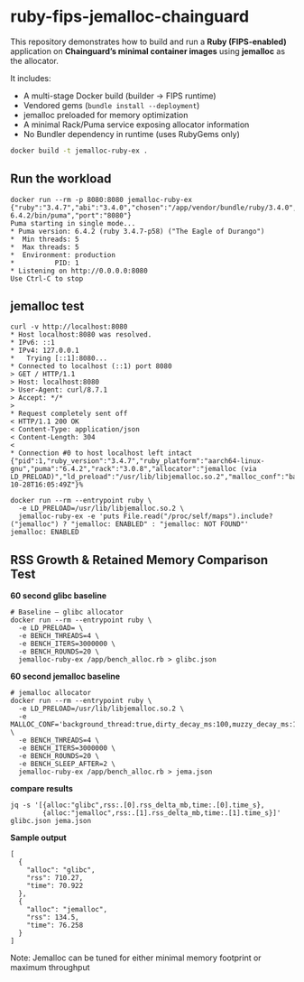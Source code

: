 # ruby-fips-jemalloc-chainguard

This repository demonstrates how to build and run a **Ruby (FIPS-enabled)** application on **Chainguard’s minimal container images** using **jemalloc** as the allocator.

It includes:
- A multi-stage Docker build (builder → FIPS runtime)
- Vendored gems (`bundle install --deployment`)
- jemalloc preloaded for memory optimization
- A minimal Rack/Puma service exposing allocator information
- No Bundler dependency in runtime (uses RubyGems only)

```bash
docker build -t jemalloc-ruby-ex .
```

## Run the workload

```
docker run --rm -p 8080:8080 jemalloc-ruby-ex
{"ruby":"3.4.7","abi":"3.4.0","chosen":"/app/vendor/bundle/ruby/3.4.0","bin":"/app/vendor/bundle/ruby/3.4.0/gems/puma-6.4.2/bin/puma","port":"8080"}
Puma starting in single mode...
* Puma version: 6.4.2 (ruby 3.4.7-p58) ("The Eagle of Durango")
*  Min threads: 5
*  Max threads: 5
*  Environment: production
*          PID: 1
* Listening on http://0.0.0.0:8080
Use Ctrl-C to stop
```

## jemalloc test

```
curl -v http://localhost:8080
* Host localhost:8080 was resolved.
* IPv6: ::1
* IPv4: 127.0.0.1
*   Trying [::1]:8080...
* Connected to localhost (::1) port 8080
> GET / HTTP/1.1
> Host: localhost:8080
> User-Agent: curl/8.7.1
> Accept: */*
>
* Request completely sent off
< HTTP/1.1 200 OK
< Content-Type: application/json
< Content-Length: 304
<
* Connection #0 to host localhost left intact
{"pid":1,"ruby_version":"3.4.7","ruby_platform":"aarch64-linux-gnu","puma":"6.4.2","rack":"3.0.8","allocator":"jemalloc (via LD_PRELOAD)","ld_preload":"/usr/lib/libjemalloc.so.2","malloc_conf":"background_thread:true,metadata_thp:auto,dirty_decay_ms:500,muzzy_decay_ms:500","time":"2025-10-28T16:05:49Z"}%
```

```
docker run --rm --entrypoint ruby \
  -e LD_PRELOAD=/usr/lib/libjemalloc.so.2 \
  jemalloc-ruby-ex -e 'puts File.read("/proc/self/maps").include?("jemalloc") ? "jemalloc: ENABLED" : "jemalloc: NOT FOUND"'
jemalloc: ENABLED
```

## RSS Growth & Retained Memory Comparison Test

**60 second glibc baseline**
```
# Baseline – glibc allocator
docker run --rm --entrypoint ruby \
  -e LD_PRELOAD= \
  -e BENCH_THREADS=4 \
  -e BENCH_ITERS=3000000 \
  -e BENCH_ROUNDS=20 \
  jemalloc-ruby-ex /app/bench_alloc.rb > glibc.json
```

**60 second jemalloc baseline**

```
# jemalloc allocator
docker run --rm --entrypoint ruby \
  -e LD_PRELOAD=/usr/lib/libjemalloc.so.2 \
  -e MALLOC_CONF='background_thread:true,dirty_decay_ms:100,muzzy_decay_ms:100,retain:false,narenas:2' \
  -e BENCH_THREADS=4 \
  -e BENCH_ITERS=3000000 \
  -e BENCH_ROUNDS=20 \
  -e BENCH_SLEEP_AFTER=2 \
  jemalloc-ruby-ex /app/bench_alloc.rb > jema.json
```

**compare results**

```
jq -s '[{alloc:"glibc",rss:.[0].rss_delta_mb,time:.[0].time_s},
        {alloc:"jemalloc",rss:.[1].rss_delta_mb,time:.[1].time_s}]' glibc.json jema.json
```

**Sample output**

```
[
  {
    "alloc": "glibc",
    "rss": 710.27,
    "time": 70.922
  },
  {
    "alloc": "jemalloc",
    "rss": 134.5,
    "time": 76.258
  }
]
```

Note: Jemalloc can be tuned for either minimal memory footprint or maximum throughput

